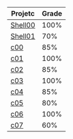 | Projetc | Grade |
| --- | --- |
| [Shell00](https://github.com/RnSiilva/42-piscine/tree/main/sh00) | 100% |
| [Shell01](https://github.com/RnSiilva/42-piscine/tree/main/sh01) | 70% |
| [c00](https://github.com/RnSiilva/42-piscine/tree/main/c00) | 85% |
| [c01](https://github.com/RnSiilva/42-piscine/tree/main/c00) | 100% |
| [c02](https://github.com/RnSiilva/42-piscine/tree/main/c00) | 85% |
| [c03](https://github.com/RnSiilva/42-piscine/tree/main/c00) | 100% |
| [c04](https://github.com/RnSiilva/42-piscine/tree/main/c00) | 85% |
| [c05](https://github.com/RnSiilva/42-piscine/tree/main/c00) | 80% |
| [c06](https://github.com/RnSiilva/42-piscine/tree/main/c00) | 100% |
| [c07](https://github.com/RnSiilva/42-piscine/tree/main/c00) | 60% |

